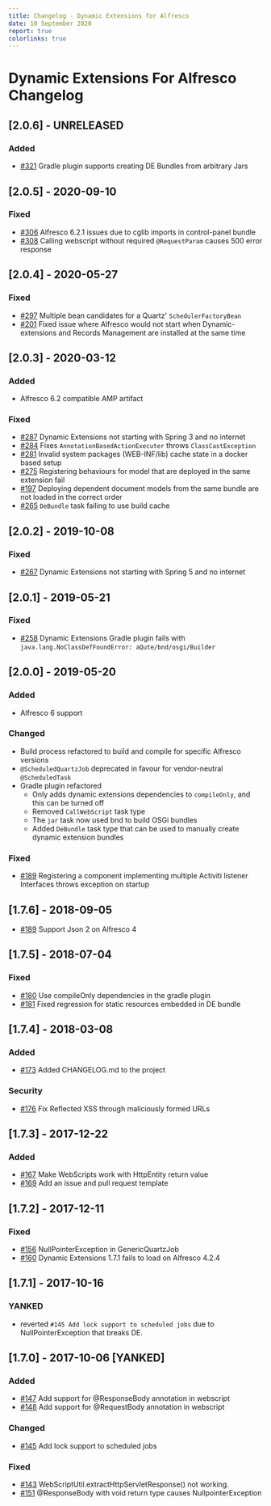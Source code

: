 ```yaml
---
title: Changelog - Dynamic Extensions for Alfresco
date: 10 September 2020
report: true
colorlinks: true
---
```

<!--
Changelog for DE

See http://keepachangelog.com/en as reference
Version template:

## [X.X.X] - yyyy-MM-dd
### Added (for new features)
### Changed (for changes in existing functionality)
### Deprecated (for soon-to-be removed features)
### Removed (for now removed features)
### Fixed (for any bug fixes)
### Security (in case of vulnerabilities)
### YANKED (for reverted functionality in)
 -->
# Dynamic Extensions For Alfresco Changelog

## [2.0.6] - UNRELEASED
### Added
* [#321](https://github.com/xenit-eu/dynamic-extensions-for-alfresco/pull/321) Gradle plugin supports creating DE Bundles from arbitrary Jars


## [2.0.5] - 2020-09-10
### Fixed
* [#306](https://github.com/xenit-eu/dynamic-extensions-for-alfresco/issues/306) Alfresco 6.2.1 issues due to cglib imports in control-panel bundle
* [#308](https://github.com/xenit-eu/dynamic-extensions-for-alfresco/issues/308) Calling webscript without required `@RequestParam` causes 500 error response

## [2.0.4] - 2020-05-27
### Fixed
* [#297](https://github.com/xenit-eu/dynamic-extensions-for-alfresco/issues/297) Multiple bean candidates for a Quartz' `SchedulerFactoryBean`
* [#201](https://github.com/xenit-eu/dynamic-extensions-for-alfresco/issues/201) Fixed issue where Alfresco would not start when Dynamic-extensions and Records Management are installed at the same time


## [2.0.3] - 2020-03-12
### Added
* Alfresco 6.2 compatible AMP artifact

### Fixed
* [#287](https://github.com/xenit-eu/dynamic-extensions-for-alfresco/issues/287) Dynamic Extensions not starting with Spring 3 and no internet
* [#284](https://github.com/xenit-eu/dynamic-extensions-for-alfresco/pull/284) Fixes `AnnotationBasedActionExecuter` throws `ClassCastException`
* [#281](https://github.com/xenit-eu/dynamic-extensions-for-alfresco/issues/281) Invalid system packages (WEB-INF/lib) cache state in a docker based setup
* [#275](https://github.com/xenit-eu/dynamic-extensions-for-alfresco/issues/275) Registering behaviours for model that are deployed in the same extension fail
* [#197](https://github.com/xenit-eu/dynamic-extensions-for-alfresco/issues/197) Deploying dependent document models from the same bundle are not loaded in the correct order
* [#265](https://github.com/xenit-eu/dynamic-extensions-for-alfresco/issues/265) `DeBundle` task failing to use build cache


## [2.0.2] - 2019-10-08
### Fixed
 * [#267](https://github.com/xenit-eu/dynamic-extensions-for-alfresco/issues/267) Dynamic Extensions not starting with Spring 5 and no internet

## [2.0.1] - 2019-05-21
### Fixed
 * [#258](https://github.com/xenit-eu/dynamic-extensions-for-alfresco/issues/258) Dynamic Extensions Gradle plugin fails with `java.lang.NoClassDefFoundError: aQute/bnd/osgi/Builder`

## [2.0.0] - 2019-05-20
### Added
* Alfresco 6 support

### Changed
* Build process refactored to build and compile for specific Alfresco versions
* `@ScheduledQuartzJob` deprecated in favour for vendor-neutral `@ScheduledTask`
* Gradle plugin refactored
  * Only adds dynamic extensions dependencies to `compileOnly`, and this can be turned off
  * Removed `CallWebScript` task type
  * The `jar` task now used bnd to build OSGi bundles
  * Added `DeBundle` task type that can be used to manually create dynamic extension bundles

### Fixed
* [#189](https://github.com/xenit-eu/dynamic-extensions-for-alfresco/issues/189)
Registering a component implementing multiple Activiti listener Interfaces throws exception on startup

## [1.7.6] - 2018-09-05
* [#189](https://github.com/xenit-eu/dynamic-extensions-for-alfresco/issues/189) Support Json 2 on Alfresco 4

## [1.7.5] - 2018-07-04
### Fixed
* [#180](https://github.com/xenit-eu/dynamic-extensions-for-alfresco/issues/180) Use compileOnly dependencies in the gradle plugin
* [#181](https://github.com/xenit-eu/dynamic-extensions-for-alfresco/issues/181) Fixed regression for static resources embedded in DE bundle

## [1.7.4] - 2018-03-08
### Added
* [#173](https://github.com/xenit-eu/dynamic-extensions-for-alfresco/issue/173) Added CHANGELOG.md to the project

### Security
* [#176](https://github.com/xenit-eu/dynamic-extensions-for-alfresco/pull/176) Fix Reflected XSS through maliciously formed URLs

## [1.7.3] - 2017-12-22
### Added
* [#167](https://github.com/xenit-eu/dynamic-extensions-for-alfresco/issues/167) Make WebScripts work with HttpEntity return value
* [#169](https://github.com/xenit-eu/dynamic-extensions-for-alfresco/issues/169) Add an issue and pull request template


## [1.7.2] - 2017-12-11
### Fixed
* [#156](https://github.com/xenit-eu/dynamic-extensions-for-alfresco/issues/156) NullPointerException in GenericQuartzJob
* [#160](https://github.com/xenit-eu/dynamic-extensions-for-alfresco/issues/160) Dynamic Extensions 1.7.1 fails to load on Alfresco 4.2.4


## [1.7.1] - 2017-10-16
### YANKED
* reverted `#145 Add lock support to scheduled jobs` due to NullPointerException that breaks DE.


## [1.7.0] - 2017-10-06 [YANKED]
### Added
* [#147](https://github.com/xenit-eu/dynamic-extensions-for-alfresco/issues/147) Add support for @ResponseBody annotation in webscript
* [#148](https://github.com/xenit-eu/dynamic-extensions-for-alfresco/issues/148) Add support for @RequestBody annotation in webscript

### Changed
* [#145](https://github.com/xenit-eu/dynamic-extensions-for-alfresco/pull/145) Add lock support to scheduled jobs

### Fixed
* [#143](https://github.com/xenit-eu/dynamic-extensions-for-alfresco/issues/143) WebScriptUtil.extractHttpServletResponse() not working.
* [#151](https://github.com/xenit-eu/dynamic-extensions-for-alfresco/issues/151) @ResponseBody with void return type causes NullpointerException


